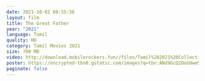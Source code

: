 ```yaml
---
date: 2021-10-02 08:55:56
layout: film
title: The Great Father
year: "2021"
language: Tamil
quality: HD
category: Tamil Movies 2021
size: 700 MB
video: http://download.mobilerockers.fun//files/Tamil%202021%20Collection/The%20Great%20Father%20(2021)/The%20Great%20Father%20(2021)%20Full%20Movies/The%20Great%20Father%20(2021)%20HDRip/The%20Great%20Father%20(2021)%20HDRip%20Single%20Part.mp4
poster: https://encrypted-tbn0.gstatic.com/images?q=tbn:ANd9GcQ2DoGUwm5Z5u2GHHEV_InXllDN7ZPb8IwXeQ&usqp=CAU
paginate: false
---
```

